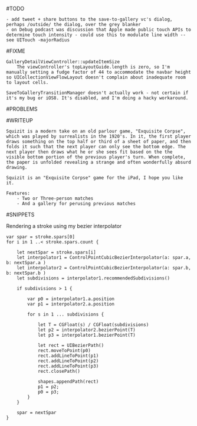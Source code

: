 #TODO

	- add tweet + share buttons to the save-to-gallery vc's dialog, perhaps /outside/ the dialog, over the grey blanker
	- on Debug podcast was discussion that Apple made public touch APIs to determine touch intensity - could use this to modulate line width -- see UITouch -majorRadius
	
#FIXME

	GalleryDetailViewController::updateItemSize
		The viewController's topLayoutGuide.length is zero, so I'm manually setting a fudge factor of 44 to accommodate the navbar height so UICollectionViewFlowLayout doesn't complain about inadequate room to layout cells. 

	SaveToGalleryTransitionManager doesn't actually work - not certain if it's my bug or iOS8. It's disabled, and I'm doing a hacky workaround.

#PROBLEMS

#WRITEUP

	Squizit is a modern take on an old parlour game, "Exquisite Corpse", which was played by surrealists in the 1920's. In it, the first player draws something on the top half or third of a sheet of paper, and then folds it such that the next player can only see the bottom edge. The next player then draws what he or she sees fit based on the the visible bottom portion of the previous player's turn. When complete, the paper is unfolded revealing a strange and often wonderfully absurd drawing.
	
	Squizit is an "Exquisite Corpse" game for the iPad, I hope you like it.
	
	Features:
		- Two or Three-person matches
		- And a gallery for perusing previous matches

	
#SNIPPETS

Rendering a stroke using my bezier interpolator

	var spar = stroke.spars[0]
	for i in 1 ..< stroke.spars.count {

		let nextSpar = stroke.spars[i]
		let interpolator1 = ControlPointCubicBezierInterpolator(a: spar.a, b: nextSpar.a )
		let interpolator2 = ControlPointCubicBezierInterpolator(a: spar.b, b: nextSpar.b )
		let subdivisions = interpolator1.recommendedSubdivisions()

		if subdivisions > 1 {

			var p0 = interpolator1.a.position
			var p1 = interpolator2.a.position

			for s in 1 ... subdivisions {

				let T = CGFloat(s) / CGFloat(subdivisions)
				let p2 = interpolator2.bezierPoint(T)
				let p3 = interpolator1.bezierPoint(T)

				let rect = UIBezierPath()
				rect.moveToPoint(p0)
				rect.addLineToPoint(p1)
				rect.addLineToPoint(p2)
				rect.addLineToPoint(p3)
				rect.closePath()

				shapes.appendPath(rect)
				p1 = p2;
				p0 = p3;
			}
		}

		spar = nextSpar
	}

